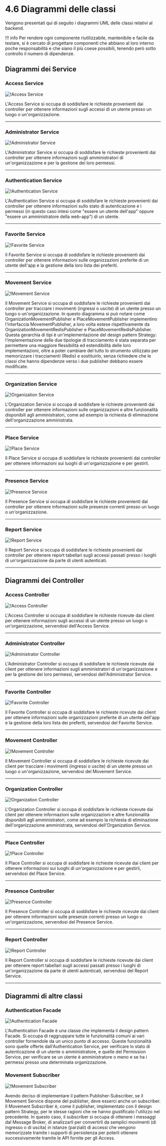 # 4.6 Diagrammi delle classi
Vengono presentati qui di seguito i diagrammi UML delle classi relativi al backend.  

!!! info
    Per rendere ogni componente riutilizzabile, mantenibile e facile da testare, si è cercato di progettare componenti che abbiano al loro interno poche responsabilità e che siano il più coese possibili, tenendo però sotto controllo il numero di dipendenze.

## Diagrammi dei Service

### Access Service
![!Access Service](../Immagini/Backend/Classi/AccessService.png)

L'Access Service si occupa di soddisfare le richieste provenienti dai controller per ottenere informazioni sugli accessi di un utente presso un luogo o un'organizzazione.
___

### Administrator Service
![!Administrator Service](../Immagini/Backend/Classi/AdministratorService.png)

L'Administrator Service si occupa di soddisfare le richieste provenienti dai controller per ottenere informazioni sugli amministratori di un'organizzazione e per la gestione dei loro permessi.
___

### Authentication Service
![!Authentication Service](../Immagini/Backend/Classi/AuthenticationService.png)

L'Authentication Service si occupa di soddisfare le richieste provenienti dai controller per ottenere informazioni sullo stato di autenticazione e i permessi (in questo caso intesi come "essere un utente dell'app" oppure "essere un amministratore della web-app") di un utente.
___

### Favorite Service
![!Favorite Service](../Immagini/Backend/Classi/FavoriteService.png)

Il Favorite Service si occupa di soddisfare le richieste provenienti dai controller per ottenere informazioni sulle organizzazioni preferite di un utente dell'app e la gestione della loro lista dei preferiti.
___

### Movement Service
![!Movement Service](../Immagini/Backend/Classi/MovementService.png)

Il Movement Service si occupa di soddisfare le richieste provenienti dai controller per tracciare i movimenti (ingressi o uscite) di un utente presso un luogo o un'organizzazione. In questo diagramma si può notare come OrganizationMovementPublisher e PlaceMovementPublisher implementino l'interfaccia MovementPublisher, a loro volta estese rispettivamente da OrganizationMovementRedisPublisher e PlaceMovementRedisPublisher. Questa gerarchia di tipi è un'implementazione del design pattern Strategy: l'implementazione delle due tipologie di tracciamento è stata separata per permettere una maggiore flessibilità ed estendibilità delle loro implementazioni, oltre a poter cambiare del tutto lo strumento utilizzato per memorizzare i tracciamenti (Redis) e sostituirlo, senza richiedere che le classi che hanno dipendenze verso i due publisher debbano essere modificate.
___

### Organization Service
![!Organization Service](../Immagini/Backend/Classi/OrganizationService.png)

L'Organization Service si occupa di soddisfare le richieste provenienti dai controller per ottenere informazioni sulle organizzazioni e altre funzionalità disponibili agli amministratori, come ad esempio la richiesta di eliminazione dell'organizzazione amministrata.
___

### Place Service
![!Place Service](../Immagini/Backend/Classi/PlaceService.png)

Il Place Service si occupa di soddisfare le richieste provenienti dai controller per ottenere informazioni sui luoghi di un'organizzazione e per gestirli.
___

### Presence Service
![!Presence Service](../Immagini/Backend/Classi/PresenceService.png)

Il Presence Service si occupa di soddisfare le richieste provenienti dai controller per ottenere informazioni sulle presenze correnti presso un luogo o un'organizzazione.
___

### Report Service
![!Report Service](../Immagini/Backend/Classi/ReportService.png)

Il Report Service si occupa di soddisfare le richieste provenienti dai controller per ottenere report tabellari sugli accessi passati presso i luoghi di un'organizzazione da parte di utenti autenticati.
___

## Diagrammi dei Controller

### Access Controller
![!Access Controller](../Immagini/Backend/Classi/AccessAPI.png)

L'Access Controller si occupa di soddisfare le richieste ricevute dai client per ottenere informazioni sugli accessi di un utente presso un luogo o un'organizzazione, servendosi dell'Access Service.
___

### Administrator Controller
![!Administrator Controller](../Immagini/Backend/Classi/AdministratorApi.png)

L'Administrator Controller si occupa di soddisfare le richieste ricevute dai client per ottenere informazioni sugli amministratori di un'organizzazione e per la gestione dei loro permessi, servendosi dell'Administrator Service.
___

### Favorite Controller
![!Favorite Controller](../Immagini/Backend/Classi/FavoriteAPI.png)

Il Favorite Controller si occupa di soddisfare le richieste ricevute dai client per ottenere informazioni sulle organizzazioni preferite di un utente dell'app e la gestione della loro lista dei preferiti, servendosi del Favorite Service.
___

### Movement Controller
![!Movement Controller](../Immagini/Backend/Classi/MovementAPI.png)

Il Movement Controller si occupa di soddisfare le richieste ricevute dai client per tracciare i movimenti (ingressi o uscite) di un utente presso un luogo o un'organizzazione, servendosi del Movement Service.
___

### Organization Controller
![!Organization Controller](../Immagini/Backend/Classi/OrganizationAPI.png)

L'Organization Controller si occupa di soddisfare le richieste ricevute dai client per ottenere informazioni sulle organizzazioni e altre funzionalità disponibili agli amministratori, come ad esempio la richiesta di eliminazione dell'organizzazione amministrata, servendosi dell'Organization Service.
___

### Place Controller
![!Place Controller](../Immagini/Backend/Classi/PlaceAPI.png)

Il Place Controller si occupa di soddisfare le richieste ricevute dai client per ottenere informazioni sui luoghi di un'organizzazione e per gestirli, servendosi del Place Service.
___

### Presence Controller
![!Presence Controller](../Immagini/Backend/Classi/PresenceAPI.png)

Il Presence Controller si occupa di soddisfare le richieste ricevute dai client per ottenere informazioni sulle presenze correnti presso un luogo o un'organizzazione, servendosi del Presence Service.
___

### Report Controller
![!Report Controller](../Immagini/Backend/Classi/ReportAPI.png)

Il Report Controller si occupa di soddisfare le richieste ricevute dai client per ottenere report tabellari sugli accessi passati presso i luoghi di un'organizzazione da parte di utenti autenticati, servendosi del Report Service.
___

## Diagrammi di altre classi

### Authentication Facade
![!Authentication Facade](../Immagini/Backend/Classi/AuthenticationFacade.png)

L'Authentication Facade è una classe che implementa il design pattern Facade. Si occupa di raggruppare tutte le funzionalità comuni ai vari controller fornendole da un unico punto di accesso. Queste funzionalità sono quelle offerte dall'Authentication Service, per verificare lo stato di autenticazione di un utente o amministratore, e quelle del Permission Service, per verificare se un utente è amministratore o meno e se ha i permessi presso una determinata organizzazione.

### Movement Subscriber
![!Movement Subscriber](../Immagini/Backend/Classi/MovementSubscriber.png)

Avendo deciso di implementare il pattern Publisher-Subscriber, se il Movement Service dispone del publisher, deve esserci anche un subscriber. Il Movement Subscriber è, come il publisher, implementato con il design pattern Strategy, per le stesse ragioni che ne hanno giustificato l'utilizzo nel precedente. In questo caso, il subscriber si occupa di ottenere i messaggi dal Message Broker, di analizzarli per convertirli da semplici movimenti (di ingresso o di uscita) in istanze (parziali) di accessi che vengono memorizzate tramite i supporti di persistenza per poterli ottenere successivamente tramite le API fornite per gli Access.